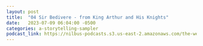 ```yaml
---
layout: post
title:  "04 Sir Bedivere - from King Arthur and His Knights"
date:   2023-07-09 06:04:00 -0500
categories: a-storytelling-sampler
podcast_link: https://nilbus-podcasts.s3.us-east-2.amazonaws.com/the-well-trained-mind/A%20Storytelling%20Sampler/04%20Sir%20Bedivere%20-%20from%20King%20Arthur%20and%20His%20Knights.mp3
---
```

